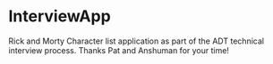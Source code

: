 # InterviewApp
Rick and Morty Character list application as part of the ADT technical interview process. Thanks Pat and Anshuman for your time!

